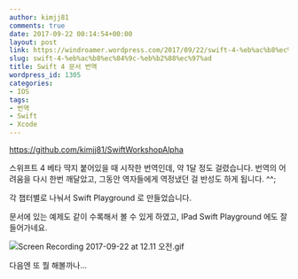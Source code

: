 ```yaml
---
author: kimjj81
comments: true
date: 2017-09-22 00:14:54+00:00
layout: post
link: https://windroamer.wordpress.com/2017/09/22/swift-4-%eb%ac%b8%ec%84%9c-%eb%b2%88%ec%97%ad/
slug: swift-4-%eb%ac%b8%ec%84%9c-%eb%b2%88%ec%97%ad
title: Swift 4 문서 번역
wordpress_id: 1305
categories:
- IOS
tags:
- 번역
- Swift
- Xcode
---
```


https://github.com/kimjj81/SwiftWorkshopAlpha

스위프트 4 베타 딱지 붙어있을 때 시작한 번역인데, 약 1달 정도 걸렸습니다. 번역의 어려움을 다시 한번 깨달았고, 그동안 역자들에게 역정냈던 걸 반성도 하게 됩니다. ^^;

각 챕터별로 나눠서 Swift Playground 로 만들었습니다.

문서에 있는 예제도 같이 수록해서 볼 수 있게 하였고, IPad Swift Playground 에도 잘 들어가네요.

![Screen Recording 2017-09-22 at 12.11 오전.gif](https://windroamer.files.wordpress.com/2017/09/screen-recording-2017-09-22-at-12-11-e1848be185a9e1848ce185a5e186ab.gif)



다음엔 또 뭘 해볼까나...
